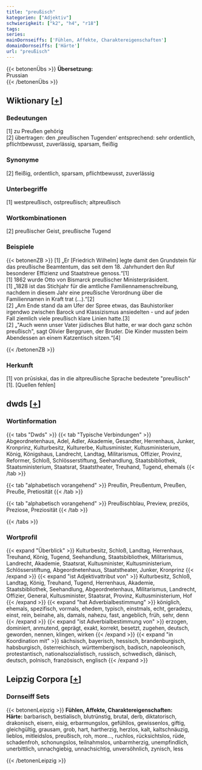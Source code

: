 ```yaml
---
title: "preußisch"
kategorien: ["Adjektiv"]
schwierigkeit: ["k2", "h4", "r18"]
tags:
series:
mainDornseiffs: ['Fühlen, Affekte, Charaktereigenschaften']
domainDornseiffs: ['Härte']
url: "preußisch"
---
```


{{< betonenÜbs >}}
**Übersetzung:**  
Prussian  
{{< /betonenÜbs >}}

## Wiktionary [[+](https://de.wiktionary.org/wiki/preußisch)]

### Bedeutungen
[1] zu Preußen gehörig  
[2] übertragen: den ‚preußischen Tugenden‘ entsprechend: sehr ordentlich, pflichtbewusst, zuverlässig, sparsam, fleißig  

### Synonyme
[2] fleißig, ordentlich, sparsam, pflichtbewusst, zuverlässig  

### Unterbegriffe
[1] westpreußisch, ostpreußisch; altpreußisch  

### Wortkombinationen
[2] preußischer Geist, preußische Tugend  

### Beispiele
{{< betonenZB >}}
[1] „Er [Friedrich Wilhelm] legte damit den Grundstein für das preußische Beamtentum, das seit dem 18. Jahrhundert den Ruf besonderer Effizienz und Staatstreue genoss.“[1]  
[1] 1862 wurde Otto von Bismarck preußischer Ministerpräsident.  
[1] „1828 ist das Stichjahr für die amtliche Familiennamenschreibung, nachdem in diesem Jahr eine preußische Verordnung über die Familiennamen in Kraft trat (…).“[2]  
[2] „Am Ende stand da am Ufer der Spree etwas, das Bauhistoriker irgendwo zwischen Barock und Klassizismus ansiedelten - und auf jeden Fall ziemlich viele preußisch klare Linien hatte.[3]  
[2] „"Auch wenn unser Vater jüdisches Blut hatte, er war doch ganz schön preußisch", sagt Olivier Berggruen, der Bruder. Die Kinder mussten beim Abendessen an einem Katzentisch sitzen.“[4]  

{{< /betonenZB >}}
### Herkunft
[1] von prūsiskai, das in die altpreußische Sprache bedeutete "preußisch" [1]. [Quellen fehlen]  



## dwds [[+](https://www.dwds.de/wb/preußisch)]

### Wortinformation
{{< tabs "Dwds" >}}
{{< tab "Typische Verbindungen" >}}
Abgeordnetenhaus, Adel, Adler, Akademie, Gesandter, Herrenhaus, Junker, Kronprinz, Kulturbesitz, Kulturerbe, Kultusminister, Kultusministerium, König, Königshaus, Landrecht, Landtag, Militarismus, Offizier, Provinz, Reformer, Schloß, Schlösserstiftung, Seehandlung, Staatsbibliothek, Staatsministerium, Staatsrat, Staatstheater, Treuhand, Tugend, ehemals
{{< /tab >}}

{{< tab "alphabetisch vorangehend" >}}
Preußin, Preußentum, Preußen, Preuße, Pretiosität
{{< /tab >}}

{{< tab "alphabetisch vorangehend" >}}
Preußischblau, Preview, preziös, Preziose, Preziosität
{{< /tab >}}

{{< /tabs >}}

### Wortprofil
{{< expand "Überblick" >}} Kulturbesitz, Schloß, Landtag, Herrenhaus, Treuhand, König, Tugend, Seehandlung, Staatsbibliothek, Militarismus, Landrecht, Akademie, Staatsrat, Kultusminister, Kultusministerium, Schlösserstiftung, Abgeordnetenhaus, Staatstheater, Junker, Kronprinz {{< /expand >}}
{{< expand "ist Adjektivattribut von" >}} Kulturbesitz, Schloß, Landtag, König, Treuhand, Tugend, Herrenhaus, Akademie, Staatsbibliothek, Seehandlung, Abgeordnetenhaus, Militarismus, Landrecht, Offizier, General, Kultusminister, Staatsrat, Provinz, Kultusministerium, Hof {{< /expand >}}
{{< expand "hat Adverbialbestimmung" >}} königlich, ehemals, spezifisch, vormals, ehedem, typisch, einstmals, echt, geradezu, einst, rein, beinahe, als, damals, nahezu, fast, angeblich, früh, sehr, denn {{< /expand >}}
{{< expand "ist Adverbialbestimmung von" >}} erzogen, dominiert, anmutend, geprägt, exakt, korrekt, besetzt, zugehen, deutsch, geworden, nennen, klingen, wirken {{< /expand >}}
{{< expand "in Koordination mit" >}} sächsisch, bayerisch, hessisch, brandenburgisch, habsburgisch, österreichisch, württembergisch, badisch, napoleonisch, protestantisch, nationalsozialistisch, russisch, schwedisch, dänisch, deutsch, polnisch, französisch, englisch {{< /expand >}}

## Leipzig Corpora [[+](https://corpora.uni-leipzig.de/en/res?word=preußisch&corpusId=deu_newscrawl-public_2018)]

### Dornseiff Sets
{{< betonenLeipzig >}}
**Fühlen, Affekte, Charaktereigenschaften:**  
**Härte:** barbarisch, bestialisch, blutrünstig, brutal, derb, diktatorisch, drakonisch, eisern, eisig, erbarmungslos, gefühllos, gewissenlos, giftig, gleichgültig, grausam, grob, hart, hartherzig, herzlos, kalt, kaltschnäuzig, lieblos, mitleidslos, preußisch, roh, more..., ruchlos, rücksichtslos, rüde, schadenfroh, schonungslos, teilnahmslos, unbarmherzig, unempfindlich, unerbittlich, unnachgiebig, unnachsichtig, unversöhnlich, zynisch, less  

{{< /betonenLeipzig >}}

